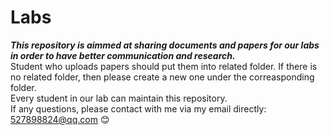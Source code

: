 # Labs
***This repository is aimmed at sharing documents and papers for our labs in order to have better communication and research.***  
Student who uploads papers should put them into related folder. If there is no related folder, then please create a new one under the correasponding folder.   
Every student in our lab can maintain this repository.  
If any questions, please contact with me via my email directly: 527898824@qq.com :blush:
